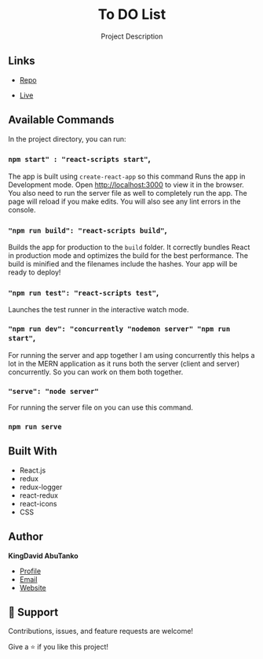 <h1 align="center">To DO List</h1>
<p align="center">Project Description</p>

## Links

- [Repo](https://github.com/ronalking182/to-do-list.git "To Do List Repo")

- [Live]( https://ronalking182.github.io/to-do-list/ "Live View")

## Available Commands

In the project directory, you can run:

### `npm start" : "react-scripts start"`,

The app is built using `create-react-app` so this command Runs the app in Development mode. Open [http://localhost:3000](http://localhost:3000) to view it in the browser. You also need to run the server file as well to completely run the app. The page will reload if you make edits.
You will also see any lint errors in the console.

### `"npm run build": "react-scripts build"`,

Builds the app for production to the `build` folder. It correctly bundles React in production mode and optimizes the build for the best performance. The build is minified and the filenames include the hashes. Your app will be ready to deploy!

### `"npm run test": "react-scripts test"`,

Launches the test runner in the interactive watch mode.

### `"npm run dev": "concurrently "nodemon server" "npm run start"`,

For running the server and app together I am using concurrently this helps a lot in the MERN application as it runs both the server (client and server) concurrently. So you can work on them both together.

### `"serve": "node server"`

For running the server file on you can use this command.

### `npm run serve`

## Built With

- React.js
- redux
- redux-logger
- react-redux
- react-icons
- CSS


## Author

**KingDavid AbuTanko**

- [Profile](https://github.com/ronalking182 "KingDavid AbuTanko")
- [Email](mailto:abutankokingdavid@icloud.com?subject=Hi "Hi!")
- [Website](https://KingDavidAbuTanko.com "Welcome")

## 🤝 Support

Contributions, issues, and feature requests are welcome!

Give a ⭐️ if you like this project!
